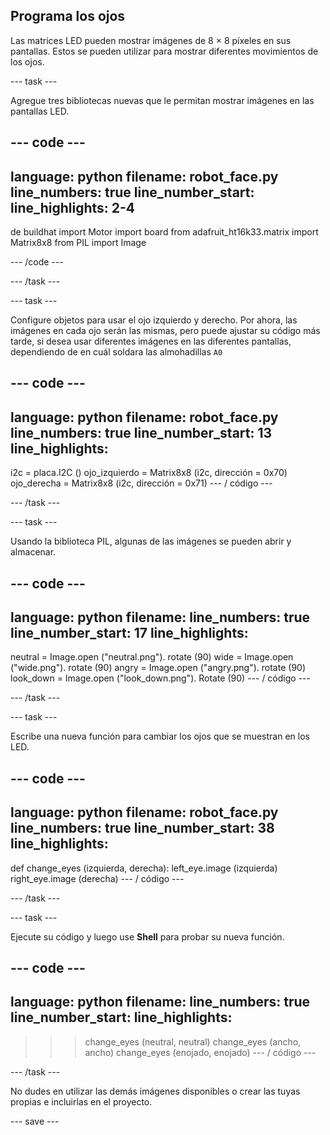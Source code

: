 ## Programa los ojos

Las matrices LED pueden mostrar imágenes de 8 × 8 píxeles en sus pantallas. Estos se pueden utilizar para mostrar diferentes movimientos de los ojos.

--- task ---

Agregue tres bibliotecas nuevas que le permitan mostrar imágenes en las pantallas LED.

--- code ---
---
language: python filename: robot_face.py line_numbers: true line_number_start:
line_highlights: 2-4
---
de buildhat import Motor import board from adafruit_ht16k33.matrix import Matrix8x8 from PIL import Image

--- /code ---

--- /task ---

--- task ---

Configure objetos para usar el ojo izquierdo y derecho. Por ahora, las imágenes en cada ojo serán las mismas, pero puede ajustar su código más tarde, si desea usar diferentes imágenes en las diferentes pantallas, dependiendo de en cuál soldara las almohadillas `A0`

--- code ---
---
language: python filename: robot_face.py line_numbers: true line_number_start: 13
line_highlights:
---

i2c = placa.I2C () ojo_izquierdo = Matrix8x8 (i2c, dirección = 0x70) ojo_derecha = Matrix8x8 (i2c, dirección = 0x71) --- / código ---

--- /task ---

--- task ---

Usando la biblioteca PIL, algunas de las imágenes se pueden abrir y almacenar.

--- code ---
---
language: python filename: line_numbers: true line_number_start: 17
line_highlights:
---

neutral = Image.open ("neutral.png"). rotate (90) wide = Image.open ("wide.png"). rotate (90) angry = Image.open ("angry.png"). rotate (90) look_down = Image.open ("look_down.png"). Rotate (90) --- / código ---

--- /task ---

--- task ---

Escribe una nueva función para cambiar los ojos que se muestran en los LED.

--- code ---
---
language: python filename: robot_face.py line_numbers: true line_number_start: 38
line_highlights:
---
def change_eyes (izquierda, derecha): left_eye.image (izquierda) right_eye.image (derecha) --- / código ---

--- /task ---

--- task ---

Ejecute su código y luego use **Shell** para probar su nueva función.

--- code ---
---
language: python filename: line_numbers: true line_number_start:
line_highlights:
---
> > > change_eyes (neutral, neutral) change_eyes (ancho, ancho) change_eyes (enojado, enojado) --- / código ---

--- /task ---

No dudes en utilizar las demás imágenes disponibles o crear las tuyas propias e incluirlas en el proyecto.

--- save ---
